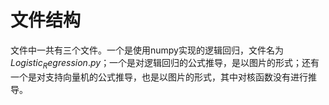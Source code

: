 ﻿# 文件结构


文件中一共有三个文件。一个是使用numpy实现的逻辑回归，文件名为$Logistic_Regression.py$；一个是对逻辑回归的公式推导，是以图片的形式；还有一个是对支持向量机的公式推导，也是以图片的形式，其中对核函数没有进行推导。
